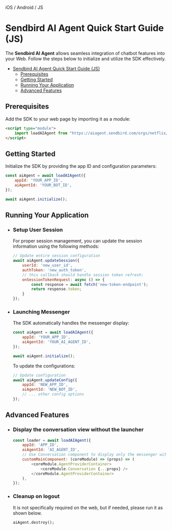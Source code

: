 iOS / Android / JS

# Sendbird AI Agent Quick Start Guide (JS)

The **Sendbird AI Agent** allows seamless integration of chatbot features into your Web. Follow the steps below to initialize and utilize the SDK effectively.

- [Sendbird AI Agent Quick Start Guide (JS)](#sendbird-ai-agent-quick-start-guide-js)
  - [Prerequisites](#prerequisites)
  - [Getting Started](#getting-started)
  - [Running Your Application](#running-your-application)
  - [Advanced Features](#advanced-features)

## Prerequisites

Add the SDK to your web page by importing it as a module:
```html
<script type="module">
    import loadAIAgent from "https://aiagent.sendbird.com/orgs/netflix/index.js";
</script>
```

## Getting Started

Initialize the SDK by providing the app ID and configuration parameters:

```javascript
const aiAgent = await loadAIAgent({
    appId: 'YOUR_APP_ID',
    aiAgentId: 'YOUR_BOT_ID',
});

await aiAgent.initialize();
```

## Running Your Application

- ### Setup User Session
  For proper session management, you can update the session information using the following methods:

    ```javascript
    // Update entire session configuration
    await aiAgent.updateSession({
        userId: 'new_user_id',
        authToken: 'new_auth_token',
        // this callback should handle session token refresh:
        onSessionTokenRequest: async () => {
            const response = await fetch('new-token-endpoint');
            return response.token;
        }
    });
    ```

- ### Launching Messenger
  The SDK automatically handles the messenger display:

    ```javascript
    const aiAgent = await loadAIAgent({
        appId: 'YOUR_APP_ID',
        aiAgentId: 'YOUR_AI_AGENT_ID',
    });

    await aiAgent.initialize();
    ```

  To update the configurations:

    ```javascript
    // Update configuration
    await aiAgent.updateConfig({
        appId: 'NEW_APP_ID',
        aiAgentId: 'NEW_BOT_ID',
        // ... other config options
    });
    ```

## Advanced Features
- ### Display the conversation view without the launcher 
    ```javascript
    const loader = await loadAIAgent({
        appId: 'APP_ID',
        aiAgentId: 'AI_AGENT_ID',
        // Use Conversation component to display only the messenger without the launcher
        customMainComponent: (coreModule) => (props) => (
            <coreModule.AgentProviderContainer>
                <coreModule.Conversation {...props} />
            </coreModule.AgentProviderContainer>
        ),
    });
    ```
- ### Cleanup on logout
    It is not specifically required on the web, but if needed, please run it as shown below.
    ```
    aiAgent.destroy();
    ```

